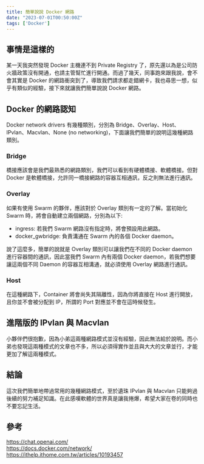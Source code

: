 ```yaml
---
title: 簡單說說 Docker 網路
date: "2023-07-01T00:50:00Z"
tags: ['Docker']
---
```


## 事情是這樣的
某一天我突然發現 Docker 主機連不到 Private Registry 了，原先還以為是公司防火牆政策沒有開通，也請主管幫忙進行開通。而過了幾天，同事跑來跟我說，會不會其實是 Docker 的網路衝突到了，導致我們請求都走錯網卡，我也尋思一想，似乎有類似的經驗，接下來就讓我們簡單說說 Docker 網路。

## Docker 的網路認知
Docker network drivers 有幾種類別，分別為 Bridge、Overlay、Host、IPvlan、Macvlan、None (no networking)，下面讓我們簡單的說明這幾種網路類別。

### Bridge
橋接應該會是我們最熟悉的網路類別，我們可以看到有硬體橋接、軟體橋接。但對 Docker 是軟體橋接，允許同一橋接網路的容器互相通訊，反之則無法進行通訊。

### Overlay
如果有使用 Swarm 的夥伴，應該對於 Overlay 類別有一定的了解。當初始化 Swarm 時，將會自動建立兩個網路，分別為以下:

* ingress: 若我們 Swarm 網路沒有指定時，將會預設用此網路。
* docker_gwbridge: 負責溝通在 Swarm 內的各個 Docker daemon。

說了這麼多，簡單的說就是 Overlay 類別可以讓我們在不同的 Docker daemon 進行容器間的通訊，因此當我們 Swarm 內有兩個 Docker daemon，若我們想要讓這兩個不同 Daemon 的容器互相溝通，就必須使用 Overlay 網路進行通訊。

### Host
在這種網路下，Container 將會尚失其隔離性，因為你將直接在 Host 進行開放，且你並不會被分配到 IP，所謂的 Port 對應並不會在這時候發生。

## 進階版的 IPvlan 與 Macvlan
小夥伴們很抱歉，因為小弟這兩種網路模式並沒有經驗，因此無法給於說明。而小弟也發現這兩種模式的文章也不多，所以必須得實作並且與大大的文章並行，才能更加了解這兩種模式。

## 結論
這次我們簡單地帶過常用的幾種網路模式，至於遺珠 IPvlan 與 Macvlan 只能夠過後續的努力補足知識。在此感嘆軟體的世界真是讓我捲爆，希望大家在卷的同時也不要忘記生活。

## 參考
https://chat.openai.com/</br>
https://docs.docker.com/network/</br>
https://ithelp.ithome.com.tw/articles/10193457
